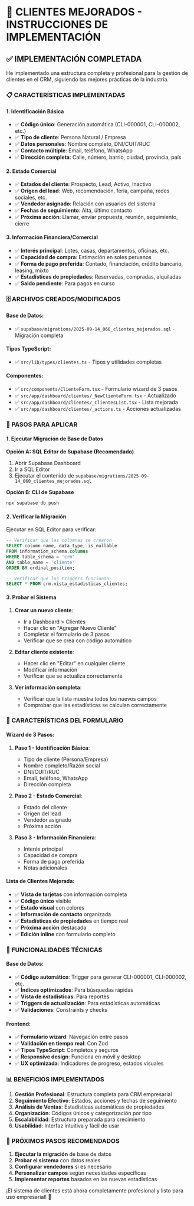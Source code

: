 # 🚀 CLIENTES MEJORADOS - INSTRUCCIONES DE IMPLEMENTACIÓN

## ✅ **IMPLEMENTACIÓN COMPLETADA**

He implementado una estructura completa y profesional para la gestión de clientes en el CRM, siguiendo las mejores prácticas de la industria.

### **📋 CARACTERÍSTICAS IMPLEMENTADAS**

#### **1. Identificación Básica**
- ✅ **Código único**: Generación automática (CLI-000001, CLI-000002, etc.)
- ✅ **Tipo de cliente**: Persona Natural / Empresa
- ✅ **Datos personales**: Nombre completo, DNI/CUIT/RUC
- ✅ **Contacto múltiple**: Email, teléfono, WhatsApp
- ✅ **Dirección completa**: Calle, número, barrio, ciudad, provincia, país

#### **2. Estado Comercial**
- ✅ **Estados del cliente**: Prospecto, Lead, Activo, Inactivo
- ✅ **Origen del lead**: Web, recomendación, feria, campaña, redes sociales, etc.
- ✅ **Vendedor asignado**: Relación con usuarios del sistema
- ✅ **Fechas de seguimiento**: Alta, último contacto
- ✅ **Próxima acción**: Llamar, enviar propuesta, reunión, seguimiento, cierre

#### **3. Información Financiera/Comercial**
- ✅ **Interés principal**: Lotes, casas, departamentos, oficinas, etc.
- ✅ **Capacidad de compra**: Estimación en soles peruanos
- ✅ **Forma de pago preferida**: Contado, financiación, crédito bancario, leasing, mixto
- ✅ **Estadísticas de propiedades**: Reservadas, compradas, alquiladas
- ✅ **Saldo pendiente**: Para pagos en curso

### **🗄️ ARCHIVOS CREADOS/MODIFICADOS**

#### **Base de Datos:**
- ✅ `supabase/migrations/2025-09-14_060_clientes_mejorados.sql` - Migración completa

#### **Tipos TypeScript:**
- ✅ `src/lib/types/clientes.ts` - Tipos y utilidades completas

#### **Componentes:**
- ✅ `src/components/ClienteForm.tsx` - Formulario wizard de 3 pasos
- ✅ `src/app/dashboard/clientes/_NewClienteForm.tsx` - Actualizado
- ✅ `src/app/dashboard/clientes/_ClientesList.tsx` - Lista mejorada
- ✅ `src/app/dashboard/clientes/_actions.ts` - Acciones actualizadas

### **🚀 PASOS PARA APLICAR**

#### **1. Ejecutar Migración de Base de Datos**

**Opción A: SQL Editor de Supabase (Recomendado)**
1. Abrir Supabase Dashboard
2. Ir a SQL Editor
3. Ejecutar el contenido de `supabase/migrations/2025-09-14_060_clientes_mejorados.sql`

**Opción B: CLI de Supabase**
```bash
npx supabase db push
```

#### **2. Verificar la Migración**

Ejecutar en SQL Editor para verificar:
```sql
-- Verificar que las columnas se crearon
SELECT column_name, data_type, is_nullable 
FROM information_schema.columns 
WHERE table_schema = 'crm' 
AND table_name = 'cliente' 
ORDER BY ordinal_position;

-- Verificar que los triggers funcionan
SELECT * FROM crm.vista_estadisticas_clientes;
```

#### **3. Probar el Sistema**

1. **Crear un nuevo cliente**:
   - Ir a Dashboard > Clientes
   - Hacer clic en "Agregar Nuevo Cliente"
   - Completar el formulario de 3 pasos
   - Verificar que se crea con código automático

2. **Editar cliente existente**:
   - Hacer clic en "Editar" en cualquier cliente
   - Modificar información
   - Verificar que se actualiza correctamente

3. **Ver información completa**:
   - Verificar que la lista muestra todos los nuevos campos
   - Comprobar que las estadísticas se calculan correctamente

### **🎨 CARACTERÍSTICAS DEL FORMULARIO**

#### **Wizard de 3 Pasos:**
1. **Paso 1 - Identificación Básica**:
   - Tipo de cliente (Persona/Empresa)
   - Nombre completo/Razón social
   - DNI/CUIT/RUC
   - Email, teléfono, WhatsApp
   - Dirección completa

2. **Paso 2 - Estado Comercial**:
   - Estado del cliente
   - Origen del lead
   - Vendedor asignado
   - Próxima acción

3. **Paso 3 - Información Financiera**:
   - Interés principal
   - Capacidad de compra
   - Forma de pago preferida
   - Notas adicionales

#### **Lista de Clientes Mejorada:**
- ✅ **Vista de tarjetas** con información completa
- ✅ **Código único** visible
- ✅ **Estado visual** con colores
- ✅ **Información de contacto** organizada
- ✅ **Estadísticas de propiedades** en tiempo real
- ✅ **Próxima acción** destacada
- ✅ **Edición inline** con formulario completo

### **🔧 FUNCIONALIDADES TÉCNICAS**

#### **Base de Datos:**
- ✅ **Código automático**: Trigger para generar CLI-000001, CLI-000002, etc.
- ✅ **Índices optimizados**: Para búsquedas rápidas
- ✅ **Vista de estadísticas**: Para reportes
- ✅ **Triggers de actualización**: Para estadísticas automáticas
- ✅ **Validaciones**: Constraints y checks

#### **Frontend:**
- ✅ **Formulario wizard**: Navegación entre pasos
- ✅ **Validación en tiempo real**: Con Zod
- ✅ **Tipos TypeScript**: Completos y seguros
- ✅ **Responsive design**: Funciona en móvil y desktop
- ✅ **UX optimizada**: Indicadores de progreso, estados visuales

### **📊 BENEFICIOS IMPLEMENTADOS**

1. **Gestión Profesional**: Estructura completa para CRM empresarial
2. **Seguimiento Efectivo**: Estados, acciones y fechas de seguimiento
3. **Análisis de Ventas**: Estadísticas automáticas de propiedades
4. **Organización**: Códigos únicos y categorización por tipo
5. **Escalabilidad**: Estructura preparada para crecimiento
6. **Usabilidad**: Interfaz intuitiva y fácil de usar

### **🎯 PRÓXIMOS PASOS RECOMENDADOS**

1. **Ejecutar la migración** de base de datos
2. **Probar el sistema** con datos reales
3. **Configurar vendedores** si es necesario
4. **Personalizar campos** según necesidades específicas
5. **Implementar reportes** basados en las nuevas estadísticas

¡El sistema de clientes está ahora completamente profesional y listo para uso empresarial! 🚀
